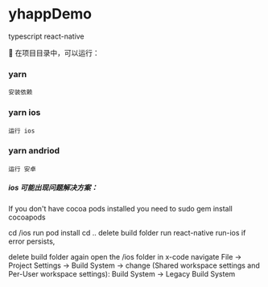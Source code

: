 # yhappDemo

typescript react-native

 在项目目录中，可以运行：

### yarn

    安装依赖

### yarn ios

    运行 ios

### yarn andriod

    运行 安卓

##### ios 可能出现问题解决方案：

If you don't have cocoa pods installed you need to sudo gem install cocoapods

cd /ios
run pod install
cd ..
delete build folder
run react-native run-ios
if error persists,

delete build folder again
open the /ios folder in x-code
navigate File -> Project Settings -> Build System -> change (Shared workspace settings and Per-User workspace settings): Build System -> Legacy Build System
